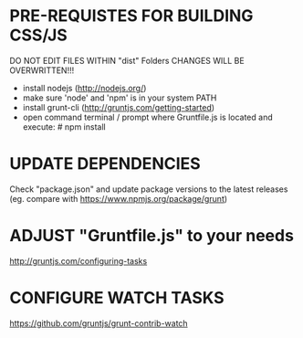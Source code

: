 PRE-REQUISTES FOR BUILDING CSS/JS
==============================================================

DO NOT EDIT FILES WITHIN "dist" Folders
CHANGES WILL BE OVERWRITTEN!!!
- install nodejs (http://nodejs.org/)
- make sure 'node' and 'npm' is in your system PATH
- install grunt-cli (http://gruntjs.com/getting-started)
- open command terminal / prompt where Gruntfile.js is located and execute: # npm install



	
UPDATE DEPENDENCIES
==============================================================

Check "package.json" and update package versions to the latest releases (eg. compare with https://www.npmjs.org/package/grunt)


	

ADJUST "Gruntfile.js" to your needs
==============================================================

http://gruntjs.com/configuring-tasks




CONFIGURE WATCH TASKS
==============================================================

https://github.com/gruntjs/grunt-contrib-watch



